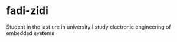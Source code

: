 # fadi-zidi
Student in the last ure in university I study electronic engineering of embedded systems 
